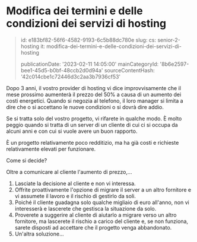 Modifica dei termini e delle condizioni dei servizi di hosting
==============================================================

> id: e183bf82-56f6-4582-9193-6c5b88dc780e
> slug:
> 	cs: senior-2-hosting
> 	it: modifica-dei-termini-e-delle-condizioni-dei-servizi-di-hosting
> 
> publicationDate: '2023-02-11 14:05:00'
> mainCategoryId: '8b6e2597-bee1-45d5-b0bf-48ccb2d0d94a'
> sourceContentHash: '42c014cbe1c72446d3c2aa3b7936cf53'

Dopo 3 anni, il vostro provider di hosting vi dice improvvisamente che il mese prossimo aumenterà il prezzo del 50% a causa di un aumento dei costi energetici. Quando si negozia al telefono, il loro manager si limita a dire che o si accettano le nuove condizioni o si dovrà dire addio.

Se si tratta solo del vostro progetto, vi rifarete in qualche modo. È molto peggio quando si tratta di un server di un cliente di cui ci si occupa da alcuni anni e con cui si vuole avere un buon rapporto.

È un progetto relativamente poco redditizio, ma ha già costi e richieste relativamente elevati per funzionare.

Come si decide?

Oltre a comunicare al cliente l'aumento di prezzo,...

1. Lasciate la decisione al cliente e non vi interessa.
2. Offrite proattivamente l'opzione di migrare il server a un altro fornitore e vi assumete il lavoro e il rischio di gestirlo da soli.
3. Poiché il cliente guadagna solo qualche migliaio di euro all'anno, non vi interesserà e lascerete che gestisca la situazione da solo.
4. Proverete a suggerire al cliente di aiutarlo a migrare verso un altro fornitore, ma lascerete il rischio a carico del cliente e, se non funziona, sarete disposti ad accettare che il progetto venga abbandonato.
5. Un'altra soluzione...
